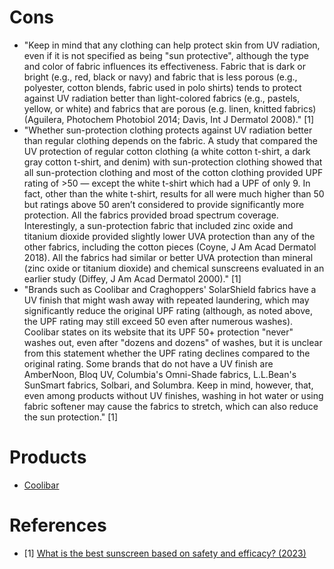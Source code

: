 

# Cons
- "Keep in mind that any clothing can help protect skin from UV radiation, even if it is not specified as being "sun protective", although the type and color of fabric influences its effectiveness. Fabric that is dark or bright (e.g., red, black or navy) and fabric that is less porous (e.g., polyester, cotton blends, fabric used in polo shirts) tends to protect against UV radiation better than light-colored fabrics (e.g., pastels, yellow, or white) and fabrics that are porous (e.g. linen, knitted fabrics) (Aguilera, Photochem Photobiol 2014; Davis, Int J Dermatol 2008)." [1]
- "Whether sun-protection clothing protects against UV radiation better than regular clothing depends on the fabric. A study that compared the UV protection of regular cotton clothing (a white cotton t-shirt, a dark gray cotton t-shirt, and denim) with sun-protection clothing showed that all sun-protection clothing and most of the cotton clothing provided UPF rating of >50 — except the white t-shirt which had a UPF of only 9. In fact, other than the white t-shirt, results for all were much higher than 50 but ratings above 50 aren’t considered to provide significantly more protection. All the fabrics provided broad spectrum coverage. Interestingly, a sun-protection fabric that included zinc oxide and titanium dioxide provided slightly lower UVA protection than any of the other fabrics, including the cotton pieces (Coyne, J Am Acad Dermatol 2018). All the fabrics had similar or better UVA protection than mineral (zinc oxide or titanium dioxide) and chemical sunscreens evaluated in an earlier study (Diffey, J Am Acad Dermatol 2000)." [1]
- "Brands such as Coolibar and Craghoppers' SolarShield fabrics have a UV finish that might wash away with repeated laundering, which may significantly reduce the original UPF rating (although, as noted above, the UPF rating may still exceed 50 even after numerous washes). Coolibar states on its website that its UPF 50+ protection "never" washes out, even after "dozens and dozens" of washes, but it is unclear from this statement whether the UPF rating declines compared to the original rating. Some brands that do not have a UV finish are AmberNoon, Bloq UV, Columbia's Omni-Shade fabrics, L.L.Bean's SunSmart fabrics, Solbari, and Solumbra. Keep in mind, however, that, even among products without UV finishes, washing in hot water or using fabric softener may cause the fabrics to stretch, which can also reduce the sun protection." [1]

# Products
- [Coolibar](https://www.coolibar.com)

# References
- [1] [What is the best sunscreen based on safety and efficacy? (2023)](https://www.consumerlab.com/answers/cancer-causing-compounds-benzene-benzophenone-in-sunscreen/carcinogens-sunscreen/#regular-vs-sun-protection-clothing)
